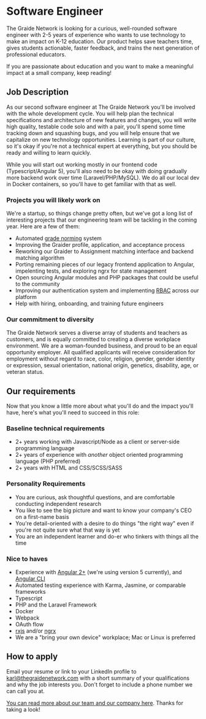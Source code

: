 # Software Engineer

The Graide Network is looking for a curious, well-rounded software engineer with 2-5 years of experience who wants to use technology to make an impact on K-12 education. Our product helps save teachers time, gives students actionable, faster feedback, and trains the next generation of professional educators.

If you are passionate about education and you want to make a meaningful impact at a small company, keep reading!

## Job Description

As our second software engineer at The Graide Network you'll be involved with the whole development cycle. You will help plan the technical specifications and architecture of new features and changes, you will write high quality, testable code solo and with a pair, you'll spend some time tracking down and squashing bugs, and you will help ensure that we capitalize on new technology opportunities. Learning is part of our culture, so it's okay if you're not a technical expert at everything, but you should be ready and willing to learn quickly.

While you will start out working mostly in our frontend code (Typescript/Angular 5), you'll also need to be okay with doing gradually more backend work over time (Laravel/PHP/MySQL). We do all our local dev in Docker containers, so you'll have to get familiar with that as well.

### Projects you will likely work on

We're a startup, so things change pretty often, but we've got a long list of interesting projects that our engineering team will be tackling in the coming year. Here are a few of them:

- Automated [grade norming](http://oldwriting.byu.edu/media/documents/org/65.pdf) system
- Improving the Graider profile, application, and acceptance process
- Reworking our Graider to Assignment matching interface and backend matching algorithm
- Porting remaining pieces of our legacy frontend application to Angular, impelenting tests, and exploring ngrx for state management
- Open sourcing Angular modules and PHP packages that could be useful to the community
- Improving our authentication system and implementing [RBAC](http://searchsecurity.techtarget.com/definition/role-based-access-control-RBAC) across our platform
- Help with hiring, onboarding, and training future engineers

### Our commitment to diversity

The Graide Network serves a diverse array of students and teachers as customers, and is equally committed to creating a diverse workplace environment. We are a woman-founded business, and proud to be an equal opportunity employer. All qualified applicants will receive consideration for employment without regard to race, color, religion, gender, gender identity or expression, sexual orientation, national origin, genetics, disability, age, or veteran status.

## Our requirements

Now that you know a little more about what you'll do and the impact you'll have, here's what you'll need to succeed in this role:

### Baseline technical requirements
- 2+ years working with Javascript/Node as a client or server-side programming language
- 2+ years of experience with _another_ object oriented programming language (PHP preferred)
- 2+ years with HTML and CSS/SCSS/SASS

### Personality Requirements
- You are curious, ask thoughtful questions, and are comfortable conducting independent research
- You like to see the big picture and want to know your company's CEO on a first-name basis
- You're detail-oriented with a desire to do things "the right way" even if you're not quite sure what that way is yet
- You are an independent learner and do-er who tinkers with things all the time

### Nice to haves
- Experience with [Angular 2+](https://angular.io/) (we're using version 5 currently), and [Angular CLI](https://github.com/angular/angular-cli)
- Automated testing experience with Karma, Jasmine, or comparable frameworks
- Typescript
- PHP and the Laravel Framework
- Docker
- Webpack
- OAuth flow
- [rxjs](https://github.com/ReactiveX/rxjs) and/or [ngrx](https://github.com/ngrx/platform)
- We are a "bring your own device" workplace; Mac or Linux is preferred

## How to apply

Email your resume or link to your LinkedIn profile to [karl@thegraidenetwork.com](mailto:karl@thegraidenetwork.com) with a short summary of your qualifications and why the job interests you. Don't forget to include a phone number we can call you at.

[You can read more about our team and our company here](https://github.com/thegraidenetwork/job-openings/blob/master/README.md). Thanks for taking a look!
